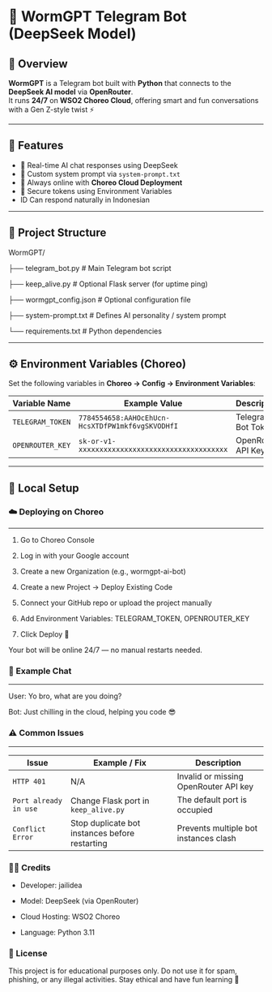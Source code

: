 # 🤖 WormGPT Telegram Bot (DeepSeek Model)

## 🧠 Overview
**WormGPT** is a Telegram bot built with **Python** that connects to the **DeepSeek AI model** via **OpenRouter**.  
It runs **24/7** on **WSO2 Choreo Cloud**, offering smart and fun conversations with a Gen Z-style twist ⚡

---

## 🚀 Features
- 💬 Real-time AI chat responses using DeepSeek  
- 🧠 Custom system prompt via `system-prompt.txt`  
- 🔄 Always online with **Choreo Cloud Deployment**  
- 🔐 Secure tokens using Environment Variables  
- ID Can respond naturally in Indonesian  

---

## 📁 Project Structure
WormGPT/

├── telegram_bot.py        # Main Telegram bot script

├── keep_alive.py          # Optional Flask server (for uptime ping)

├── wormgpt_config.json    # Optional configuration file

├── system-prompt.txt      # Defines AI personality / system prompt

└── requirements.txt       # Python dependencies


---

## ⚙️ Environment Variables (Choreo)
Set the following variables in **Choreo → Config → Environment Variables**:

| Variable Name     | Example Value                                      | Description              |
|-------------------|----------------------------------------------------|--------------------------|
| `TELEGRAM_TOKEN`  | `7784554658:AAHOcEhUcn-HcsXTDfPW1mkf6vgSKVODHfI` | Telegram Bot Token       |
| `OPENROUTER_KEY`  | `sk-or-v1-xxxxxxxxxxxxxxxxxxxxxxxxxxxxxxxxxxxx`   | OpenRouter API Key       |

---

## 🧩 Local Setup
### ☁️ Deploying on Choreo
---
1. Go to Choreo Console

2. Log in with your Google account

3. Create a new Organization (e.g., wormgpt-ai-bot)

4. Create a new Project → Deploy Existing Code

5. Connect your GitHub repo or upload the project manually

6. Add Environment Variables: TELEGRAM_TOKEN, OPENROUTER_KEY

7. Click Deploy 🚀

Your bot will be online 24/7 — no manual restarts needed.

### 💬 Example Chat
---
User: Yo bro, what are you doing?

Bot: Just chilling in the cloud, helping you code 😎

### ⚠️ Common Issues
---
| Issue               | Example / Fix                                      | Description                            |
|--------------------|---------------------------------------------------|----------------------------------------|
| `HTTP 401`         | N/A                                               | Invalid or missing OpenRouter API key  |
| `Port already in use` | Change Flask port in `keep_alive.py`            | The default port is occupied           |
| `Conflict Error`   | Stop duplicate bot instances before restarting   | Prevents multiple bot instances clash  |

### 🧑‍💻 Credits

- Developer: jailidea

- Model: DeepSeek (via OpenRouter)

- Cloud Hosting: WSO2 Choreo

- Language: Python 3.11

### 🧾 License

This project is for educational purposes only.
Do not use it for spam, phishing, or any illegal activities.
Stay ethical and have fun learning 🤝
